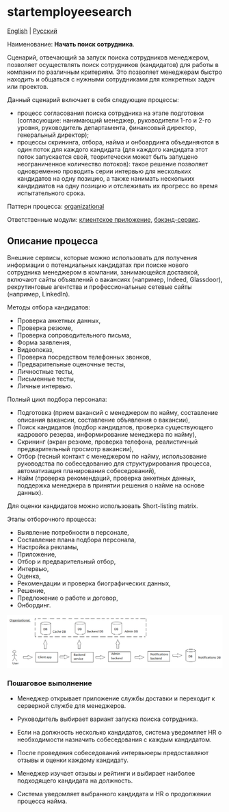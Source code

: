 # startemployeesearch 

[English](startemployeesearch.md) | [Русский](startemployeesearch.ru.md)

Наименование: **Начать поиск сотрудника**.

Сценарий, отвечающий за запуск поиска сотрудников менеджером, позволяет осуществлять поиск сотрудников (кандидатов) для работы в компании по различным критериям.
Это позволяет менеджерам быстро находить и общаться с нужными сотрудниками для конкретных задач или проектов.

Данный сценарий включает в себя следующие процессы:
- процесс согласования поиска сотрудника на этапе подготовки (согласующие: нанимающий менеджер, руководители 1-го и 2-го уровня, руководитель департамента, финансовый директор, генеральный директор);
- процессы скрининга, отбора, найма и онбоардинга объединяются в один поток для каждого кандидата (для каждого кандидата этот поток запускается свой, теоритечески может быть запущено неограниченное количество потоков): такое решение позволяет одновременно проводить серии интервью для нескольких кандидатов на одну позицию, а также нанимать нескольких кандидиатов на одну позицию и отслеживать их прогресс во время испытательного срока.

Паттерн процесса: [organizational](../../processpatterns/organizational.ru.md)

Ответственные модули: [клиентское приложение](../../frontend/managerclient.md), [бэкэнд-сервис](../../backend/managerbackend.md).

## Описание процесса

Внешние сервисы, которые можно использовать для получения информации о потенциальных кандидатах при поиске нового сотрудника менеджером в компании, занимающейся доставкой, включают сайты объявлений о вакансиях (например, Indeed, Glassdoor), рекрутинговые агентства и профессиональные сетевые сайты (например, LinkedIn).

Методы отбора кандидатов:
- Проверка анкетных данных,
- Проверка резюме,
- Проверка сопроводительного письма,
- Форма заявления,
- Видеопоказ,
- Проверка посредством телефонных звонков,
- Предварительные оценочные тесты,
- Личностные тесты,
- Письменные тесты,
- Личные интервью.

Полный цикл подбора персонала:
- Подготовка (прием вакансий с менеджером по найму, составление описания вакансии, составление объявления о вакансии),
- Поиск кандидатов (подбор кандидатов, проверка существующего кадрового резерва, информирование менеджера по найму),
- Скрининг (экран резюме, проверка телефона, реалистичный предварительный просмотр вакансии),
- Отбор (тесный контакт с менеджером по найму, использование руководства по собеседованию для структурирования процесса, автоматизация планирования собеседований),
- Найм (проверка рекомендаций, проверка анкетных данных, поддержка менеджера в принятии решения о найме на основе данных).

Для оценки кандидатов можно использовать Short-listing matrix.

Этапы отборочного процесса:
- Выявление потребности в персонале,
- Составление плана подбора персонала,
- Настройка рекламы,
- Приложение,
- Отбор и предварительный отбор,
- Интервью,
- Оценка,
- Рекомендации и проверка биографических данных,
- Решение,
- Предложение о работе и договор,
- Онбординг.

![organizational_overall](../../img/organizational_overall.png)

### Пошаговое выполнение

- Менеджер открывает приложение службы доставки и переходит к серверной службе для менеджеров.
- Руководитель выбирает вариант запуска поиска сотрудника.

- Если на должность несколько кандидатов, система уведомляет HR о необходимости назначить собеседования с каждым кандидатом.
- После проведения собеседований интервьюеры предоставляют отзывы и оценки каждому кандидату.
- Менеджер изучает отзывы и рейтинги и выбирает наиболее подходящего кандидата на должность.
- Система уведомляет выбранного кандидата и HR о продолжении процесса найма.
